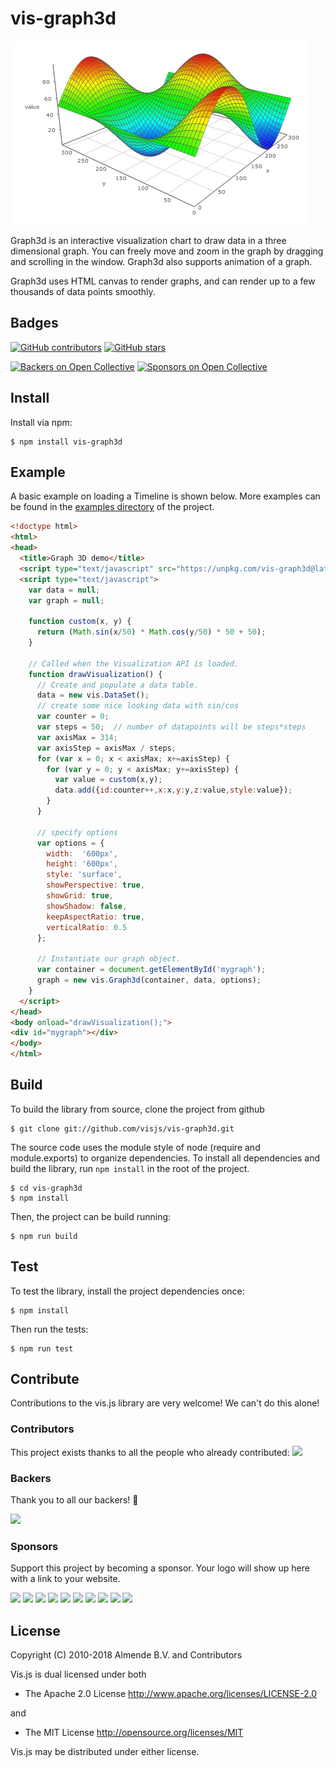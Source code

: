# vis-graph3d

![example chart](docs/img/graph3d.png)

Graph3d is an interactive visualization chart to draw data in a three dimensional graph. You can freely move and zoom in the graph by dragging and scrolling in the window. Graph3d also supports animation of a graph.

Graph3d uses HTML canvas to render graphs, and can render up to a few thousands of data points smoothly.

## Badges

[![GitHub contributors](https://img.shields.io/github/contributors/visjs/vis-graph3d.svg)](https://github.com/visjs/vis-graph3d/graphs/contributors)
[![GitHub stars](https://img.shields.io/github/stars/visjs/vis-graph3d.svg)](https://github.com/almende/vis/stargazers)

[![Backers on Open Collective](https://opencollective.com/vis/backers/badge.svg)](#backers) [![Sponsors on Open Collective](https://opencollective.com/vis/sponsors/badge.svg)](#sponsors) 

## Install

Install via npm:

    $ npm install vis-graph3d

## Example

A basic example on loading a Timeline is shown below. More examples can be
found in the [examples directory](https://github.com/visjs/vis-graph3d/tree/master/examples/graph3d)
of the project.

```html
<!doctype html>
<html>
<head>
  <title>Graph 3D demo</title>
  <script type="text/javascript" src="https://unpkg.com/vis-graph3d@latest/dist/vis-graph3d.min.js"></script>
  <script type="text/javascript">
    var data = null;
    var graph = null;

    function custom(x, y) {
      return (Math.sin(x/50) * Math.cos(y/50) * 50 + 50);
    }

    // Called when the Visualization API is loaded.
    function drawVisualization() {
      // Create and populate a data table.
      data = new vis.DataSet();
      // create some nice looking data with sin/cos
      var counter = 0;
      var steps = 50;  // number of datapoints will be steps*steps
      var axisMax = 314;
      var axisStep = axisMax / steps;
      for (var x = 0; x < axisMax; x+=axisStep) {
        for (var y = 0; y < axisMax; y+=axisStep) {
          var value = custom(x,y);
          data.add({id:counter++,x:x,y:y,z:value,style:value});
        }
      }

      // specify options
      var options = {
        width:  '600px',
        height: '600px',
        style: 'surface',
        showPerspective: true,
        showGrid: true,
        showShadow: false,
        keepAspectRatio: true,
        verticalRatio: 0.5
      };

      // Instantiate our graph object.
      var container = document.getElementById('mygraph');
      graph = new vis.Graph3d(container, data, options);
    }
  </script>
</head>
<body onload="drawVisualization();">
<div id="mygraph"></div>
</body>
</html>
```

## Build

To build the library from source, clone the project from github

    $ git clone git://github.com/visjs/vis-graph3d.git

The source code uses the module style of node (require and module.exports) to
organize dependencies. To install all dependencies and build the library,
run `npm install` in the root of the project.

    $ cd vis-graph3d
    $ npm install

Then, the project can be build running:

    $ npm run build

## Test

To test the library, install the project dependencies once:

    $ npm install

Then run the tests:

    $ npm run test

## Contribute

Contributions to the vis.js library are very welcome! We can't do this alone!

### Contributors

This project exists thanks to all the people who already contributed:
<a href="graphs/contributors"><img src="https://opencollective.com/vis/contributors.svg?width=890" /></a>

### Backers

Thank you to all our backers! 🙏

<a href="https://opencollective.com/vis#backers" target="_blank"><img src="https://opencollective.com/vis/backers.svg?width=890"></a>

### Sponsors

Support this project by becoming a sponsor. Your logo will show up here with a link to your website.

<a href="https://opencollective.com/vis/sponsor/0/website" target="_blank"><img src="https://opencollective.com/vis/sponsor/0/avatar.svg"></a>
<a href="https://opencollective.com/vis/sponsor/1/website" target="_blank"><img src="https://opencollective.com/vis/sponsor/1/avatar.svg"></a>
<a href="https://opencollective.com/vis/sponsor/2/website" target="_blank"><img src="https://opencollective.com/vis/sponsor/2/avatar.svg"></a>
<a href="https://opencollective.com/vis/sponsor/3/website" target="_blank"><img src="https://opencollective.com/vis/sponsor/3/avatar.svg"></a>
<a href="https://opencollective.com/vis/sponsor/4/website" target="_blank"><img src="https://opencollective.com/vis/sponsor/4/avatar.svg"></a>
<a href="https://opencollective.com/vis/sponsor/5/website" target="_blank"><img src="https://opencollective.com/vis/sponsor/5/avatar.svg"></a>
<a href="https://opencollective.com/vis/sponsor/6/website" target="_blank"><img src="https://opencollective.com/vis/sponsor/6/avatar.svg"></a>
<a href="https://opencollective.com/vis/sponsor/7/website" target="_blank"><img src="https://opencollective.com/vis/sponsor/7/avatar.svg"></a>
<a href="https://opencollective.com/vis/sponsor/8/website" target="_blank"><img src="https://opencollective.com/vis/sponsor/8/avatar.svg"></a>
<a href="https://opencollective.com/vis/sponsor/9/website" target="_blank"><img src="https://opencollective.com/vis/sponsor/9/avatar.svg"></a>

## License

Copyright (C) 2010-2018 Almende B.V. and Contributors

Vis.js is dual licensed under both

  * The Apache 2.0 License
    http://www.apache.org/licenses/LICENSE-2.0

and

  * The MIT License
    http://opensource.org/licenses/MIT

Vis.js may be distributed under either license.